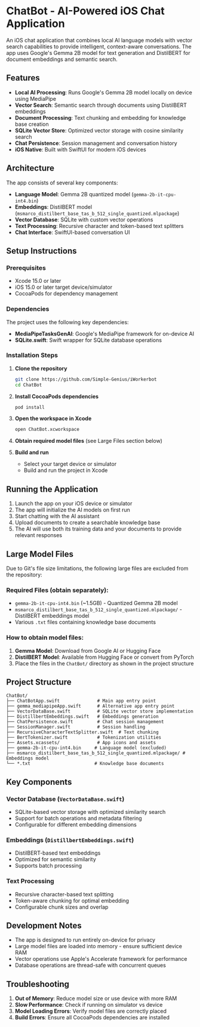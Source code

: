 # ChatBot - AI-Powered iOS Chat Application

An iOS chat application that combines local AI language models with vector search capabilities to provide intelligent, context-aware conversations. The app uses Google's Gemma 2B model for text generation and DistilBERT for document embeddings and semantic search.

## Features

- **Local AI Processing**: Runs Google's Gemma 2B model locally on device using MediaPipe
- **Vector Search**: Semantic search through documents using DistilBERT embeddings
- **Document Processing**: Text chunking and embedding for knowledge base creation
- **SQLite Vector Store**: Optimized vector storage with cosine similarity search
- **Chat Persistence**: Session management and conversation history
- **iOS Native**: Built with SwiftUI for modern iOS devices

## Architecture

The app consists of several key components:

- **Language Model**: Gemma 2B quantized model (`gemma-2b-it-cpu-int4.bin`)
- **Embeddings**: DistilBERT model (`msmarco_distilbert_base_tas_b_512_single_quantized.mlpackage`)
- **Vector Database**: SQLite with custom vector operations
- **Text Processing**: Recursive character and token-based text splitters
- **Chat Interface**: SwiftUI-based conversation UI

## Setup Instructions

### Prerequisites

- Xcode 15.0 or later
- iOS 15.0 or later target device/simulator
- CocoaPods for dependency management

### Dependencies

The project uses the following key dependencies:

- **MediaPipeTasksGenAI**: Google's MediaPipe framework for on-device AI
- **SQLite.swift**: Swift wrapper for SQLite database operations

### Installation Steps

1. **Clone the repository**
   ```bash
   git clone https://github.com/Simple-Genius/iWorkerbot
   cd ChatBot
   ```

2. **Install CocoaPods dependencies**
   ```bash
   pod install
   ```

3. **Open the workspace in Xcode**
   ```bash
   open ChatBot.xcworkspace
   ```

4. **Obtain required model files** (see Large Files section below)

5. **Build and run**
   - Select your target device or simulator
   - Build and run the project in Xcode

## Running the Application

1. Launch the app on your iOS device or simulator
2. The app will initialize the AI models on first run
3. Start chatting with the AI assistant
4. Upload documents to create a searchable knowledge base
5. The AI will use both its training data and your documents to provide relevant responses

## Large Model Files

Due to Git's file size limitations, the following large files are excluded from the repository:

### Required Files (obtain separately):

- `gemma-2b-it-cpu-int4.bin` (~1.5GB) - Quantized Gemma 2B model
- `msmarco_distilbert_base_tas_b_512_single_quantized.mlpackage/` - DistilBERT embeddings model
- Various `.txt` files containing knowledge base documents

### How to obtain model files:

1. **Gemma Model**: Download from Google AI or Hugging Face
2. **DistilBERT Model**: Available from Hugging Face or convert from PyTorch
3. Place the files in the `ChatBot/` directory as shown in the project structure

## Project Structure

```
ChatBot/
├── ChatBotApp.swift              # Main app entry point
├── gemma_mediapipeApp.swift      # Alternative app entry point
├── VectorDataBase.swift          # SQLite vector store implementation
├── DistillbertEmbeddings.swift   # Embeddings generation
├── ChatPersistence.swift         # Chat session management
├── SessionManager.swift          # Session handling
├── RecursiveCharacterTextSplitter.swift  # Text chunking
├── BertTokenizer.swift           # Tokenization utilities
├── Assets.xcassets/              # App icons and assets
├── gemma-2b-it-cpu-int4.bin     # Language model (excluded)
├── msmarco_distilbert_base_tas_b_512_single_quantized.mlpackage/ # Embeddings model
└── *.txt                        # Knowledge base documents
```

## Key Components

### Vector Database (`VectorDataBase.swift`)
- SQLite-based vector storage with optimized similarity search
- Support for batch operations and metadata filtering
- Configurable for different embedding dimensions

### Embeddings (`DistillbertEmbeddings.swift`)
- DistilBERT-based text embeddings
- Optimized for semantic similarity
- Supports batch processing

### Text Processing
- Recursive character-based text splitting
- Token-aware chunking for optimal embedding
- Configurable chunk sizes and overlap

## Development Notes

- The app is designed to run entirely on-device for privacy
- Large model files are loaded into memory - ensure sufficient device RAM
- Vector operations use Apple's Accelerate framework for performance
- Database operations are thread-safe with concurrent queues

## Troubleshooting

1. **Out of Memory**: Reduce model size or use device with more RAM
2. **Slow Performance**: Check if running on simulator vs device
3. **Model Loading Errors**: Verify model files are correctly placed
4. **Build Errors**: Ensure all CocoaPods dependencies are installed
